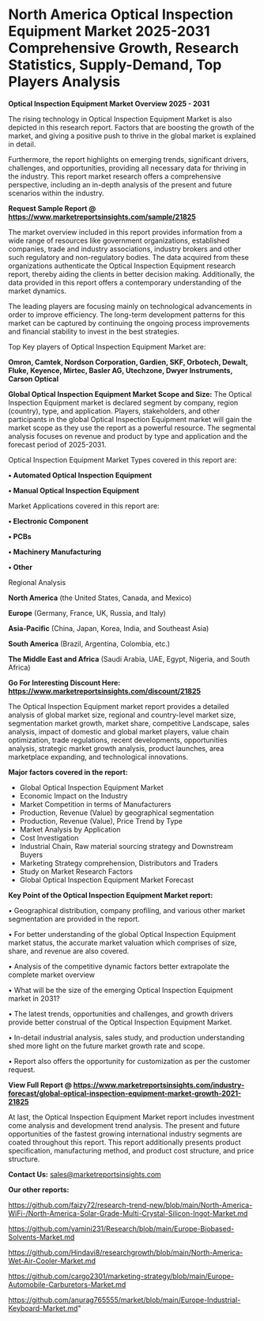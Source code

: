 # North America Optical Inspection Equipment Market 2025-2031 Comprehensive Growth, Research Statistics, Supply-Demand,  Top Players Analysis

<Strong> Optical Inspection Equipment Market Overview 2025 - 2031</strong>

The rising technology in Optical Inspection Equipment Market is also depicted in this research report. Factors that are boosting the growth of the market, and giving a positive push to thrive in the global market is explained in detail.

Furthermore, the report highlights on emerging trends, significant drivers, challenges, and opportunities, providing all necessary data for thriving in the industry. This report market research offers a comprehensive perspective, including an in-depth analysis of the present and future scenarios within the industry.

<strong>Request Sample Report @ <a href=https://www.marketreportsinsights.com/sample/21825>https://www.marketreportsinsights.com/sample/21825</a></strong>

The market overview included in this report provides information from a wide range of resources like government organizations, established companies, trade and industry associations, industry brokers and other such regulatory and non-regulatory bodies. The data acquired from these organizations authenticate the Optical Inspection Equipment research report, thereby aiding the clients in better decision making. Additionally, the data provided in this report offers a contemporary understanding of the market dynamics.

The leading players are focusing mainly on technological advancements in order to improve efficiency. The long-term development patterns for this market can be captured by continuing the ongoing process improvements and financial stability to invest in the best strategies.

Top Key players of Optical Inspection Equipment Market are:

<strong>Omron, Camtek, Nordson Corporation, Gardien, SKF, Orbotech, Dewalt, Fluke, Keyence, Mirtec, Basler AG, Utechzone, Dwyer Instruments, Carson Optical</strong>

<strong><b>Global Optical Inspection Equipment Market Scope and Size:</b></strong>
The Optical Inspection Equipment market is declared segment by company, region (country), type, and application. Players, stakeholders, and other participants in the global Optical Inspection Equipment market will gain the market scope as they use the report as a powerful resource. The segmental analysis focuses on revenue and product by type and application and the forecast period of 2025-2031.

Optical Inspection Equipment Market Types covered in this report are:

<strong>• Automated Optical Inspection Equipment

• Manual Optical Inspection Equipment</strong>

Market Applications covered in this report are:

<strong>• Electronic Component

• PCBs

• Machinery Manufacturing

• Other</strong> 

Regional Analysis

<strong>North America</strong> (the United States, Canada, and Mexico)

<strong>Europe</strong> (Germany, France, UK, Russia, and Italy)

<strong>Asia-Pacific</strong> (China, Japan, Korea, India, and Southeast Asia)

<strong>South America</strong> (Brazil, Argentina, Colombia, etc.)

<strong>The Middle East and Africa</strong> (Saudi Arabia, UAE, Egypt, Nigeria, and South Africa)

<strong>Go For Interesting Discount Here: <a href=https://www.marketreportsinsights.com/discount/21825>https://www.marketreportsinsights.com/discount/21825</a></strong>

The Optical Inspection Equipment market report provides a detailed analysis of global market size, regional and country-level market size, segmentation market growth, market share, competitive Landscape, sales analysis, impact of domestic and global market players, value chain optimization, trade regulations, recent developments, opportunities analysis, strategic market growth analysis, product launches, area marketplace expanding, and technological innovations.

<strong><b>Major factors covered in the report:</b></strong>
<ul>
  <li>Global Optical Inspection Equipment Market </li>
  <li>Economic Impact on the Industry</li>
  <li>Market Competition in terms of Manufacturers</li>
  <li>Production, Revenue (Value) by geographical segmentation</li>
  <li>Production, Revenue (Value), Price Trend by Type</li>
  <li>Market Analysis by Application</li>
  <li>Cost Investigation</li>
  <li>Industrial Chain, Raw material sourcing strategy and Downstream Buyers</li>
  <li>Marketing Strategy comprehension, Distributors and Traders</li>
  <li>Study on Market Research Factors</li>
  <li>Global Optical Inspection Equipment Market Forecast</li>
</ul>

<strong><b>Key Point of the Optical Inspection Equipment Market report:</b></strong>

• Geographical distribution, company profiling, and various other market segmentation are provided in the report.

• For better understanding of the global Optical Inspection Equipment market status, the accurate market valuation which comprises of size, share, and revenue are also covered.

• Analysis of the competitive dynamic factors better extrapolate the complete market overview

• What will be the size of the emerging Optical Inspection Equipment market in 2031?

• The latest trends, opportunities and challenges, and growth drivers provide better construal of the Optical Inspection Equipment Market.

• In-detail industrial analysis, sales study, and production understanding shed more light on the future market growth rate and scope.

• Report also offers the opportunity for customization as per the customer request.

<strong><b>View Full Report @ <a href=https://www.marketreportsinsights.com/industry-forecast/global-optical-inspection-equipment-market-growth-2021-21825>https://www.marketreportsinsights.com/industry-forecast/global-optical-inspection-equipment-market-growth-2021-21825</a></b></strong>


At last, the Optical Inspection Equipment Market report includes investment come analysis and development trend analysis. The present and future opportunities of the fastest growing international industry segments are coated throughout this report. This report additionally presents product specification, manufacturing method, and product cost structure, and price structure.

<strong>Contact Us:</strong>
sales@marketreportsinsights.com

<strong>Our other reports:</strong>

<a href=https://github.com/faizy72/research-trend-new/blob/main/North-America-WiFi-/North-America-Solar-Grade-Multi-Crystal-Silicon-Ingot-Market.md>https://github.com/faizy72/research-trend-new/blob/main/North-America-WiFi-/North-America-Solar-Grade-Multi-Crystal-Silicon-Ingot-Market.md</a>

<a href=https://github.com/yamini231/Research/blob/main/Europe-Biobased-Solvents-Market.md>https://github.com/yamini231/Research/blob/main/Europe-Biobased-Solvents-Market.md</a>

<a href=https://github.com/Hindavi8/researchgrowth/blob/main/North-America-Wet-Air-Cooler-Market.md>https://github.com/Hindavi8/researchgrowth/blob/main/North-America-Wet-Air-Cooler-Market.md</a>

<a href=https://github.com/cargo2301/marketing-strategy/blob/main/Europe-Automobile-Carburetors-Market.md>https://github.com/cargo2301/marketing-strategy/blob/main/Europe-Automobile-Carburetors-Market.md</a>

<a href=https://github.com/anurag765555/market/blob/main/Europe-Industrial-Keyboard-Market.md>https://github.com/anurag765555/market/blob/main/Europe-Industrial-Keyboard-Market.md</a>"
